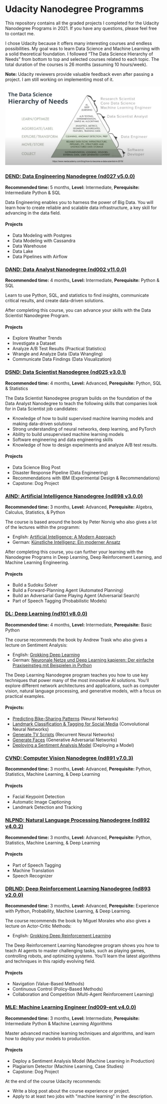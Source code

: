 # Udacity Nanodegree Programms

This repository contains all the graded projects I completed for the Udacity Nanodegree Programs in 2021. If you have any questions, please feel free to contact me.

I chose Udacity because it offers many interesting courses and endless possibilities. My goal was to learn Data Science and Machine Learning with a solid theoretical foundation. I followed “The Data Science Hierarchy of Needs” from bottom to top and selected courses related to each topic. The total duration of the courses is 26 months (assuming 10 hours/week).

__Note:__ Udacity reviewers provide valuable feedback even after passing a project. I am still working on implementing most of it.

![Data Science Hierachy of Needs](/images/hierachy.png)

### [DEND: Data Engineering Nanodegree (nd027 v5.0.0)](DEND)
__Recommended time:__ 5 months, __Level:__ Intermediate, __Perequisite:__ Intermediate Python & SQL

Data Engineering enables you to harness the power of Big Data. You will learn how to create reliable and scalable data infrastructure, a key skill for advancing in the data field.

#### Projects
- Data Modeling with Postgres
- Data Modeling with Cassandra
- Data Warehouse
- Data Lake
- Data Pipelines with Airflow

### [DAND: Data Analyst Nanodegree (nd002 v11.0.0)](DAND)
__Recommended time:__ 4 months, __Level:__ Intermediate, __Perequisite:__ Python & SQL

Learn to use Python, SQL, and statistics to find insights, communicate critical results, and create data-driven solutions. 

After completing this course, you can advance your skills with the Data Scientist Nanodegree Program.

#### Projects
- Explore Weather Trends
- Investigate a Dataset
- Analyze A/B Test Results (Practical Statistics)
- Wrangle and Analyze Data (Data Wrangling)
- Communicate Data Findings (Data Visualization)

### [DSND: Data Scientist Nanodegree (nd025 v3.0.1)](DSND)
__Recommended time:__ 4 months, __Level:__ Advanced, __Perequisite:__ Python, SQL & Statistics

The Data Scientist Nanodegree program builds on the foundation of the Data Analyst Nanodegree to teach the following skills that companies look for in Data Scientist job candidates:
* Knowledge of how to build supervised machine learning models and making data-driven solutions
* Strong understanding of neural networks, deep learning, and PyTorch
* Ability to build unsupervised machine learning models
* Software engineering and data engineering skills
* Knowledge of how to design experiments and analyze A/B test results.

#### Projects
- Data Science Blog Post
- Disaster Response Pipeline (Data Engineering)
- Recommendations with IBM (Experimental Design & Recommendations)
- Capstone: Dog Project

### [AIND: Artificial Intelligence Nanodegree (nd898 v3.0.0)](AIND)
__Recommended time:__ 3 months, __Level:__ Advanced, __Perequisite:__ Algebra, Calculus, Statistics, & Python

The course is based around the book by Peter Norvig who also gives a lot of the lectures within the programm:
* English: [Artificial Intelligence: A Modern Approach](https://amzn.to/3x9zn09)
* German: [Künstliche Intelligenz: Ein moderner Ansatz](https://amzn.to/3jaDqVx)

After completing this course, you can further your learning with the Nanodegree Programs in Deep Learning, Deep Reinforcement Learning, and Machine Learning Engineering.

#### Projects
- Build a Sudoku Solver
- Build a Forward-Planning Agent (Automated Planning)
- Build an Adversarial Game Playing Agent (Adversarial Search)
- Part of Speech Tagging (Probabilistic Models)

### [DL: Deep Learning (nd101 v8.0.0)](DL)
__Recommended time:__ 4 months, __Level:__ Intermediate, __Perequisite:__ Basic Python

The course recommends the book by Andrew Trask who also gives a lecture on Sentiment Analysis:
* English: [Grokking Deep Learning](https://amzn.to/3qqyD3R)
* German: [Neuronale Netze und Deep Learning kapieren: Der einfache Praxiseinstieg mit Beispielen in Python](https://amzn.to/3jf0Clt)

The Deep Learning Nanodegree program teaches you how to use key techniques that power many of the most innovative AI solutions. You’ll explore different network architectures and applications, such as computer vision, natural language processing, and generative models, with a focus on practical examples.

#### Projects:
* [Predicting Bike-Sharing Patterns](DL/Predicting%20Bike-Sharing%20Patterns) (Neural Networks)
* [Landmark Classification & Tagging for Social Media](DL/Landmark%20Classification%20%26%20Tagging%20for%20Social%20Media) (Convolutional Neural Networks)
* [Generate TV Scripts](DL/Generate%20TV%20Scripts) (Recurrent Neural Networks)
* [Generate Faces](DL/Generate%20Faces) (Generative Adversarial Networks)
* [Deploying a Sentiment Analysis Model](DL/Deploying%20a%20Sentiment%20Analysis%20Model) (Deploying a Model)

### [CVND: Computer Vision Nanodegree  (nd891 v7.0.3)](CVND)
__Recommended time:__ 3 months, __Level:__ Advanced, __Perequisite:__ Python, Statistics, Machine Learning, & Deep Learning

#### Projects
* Facial Keypoint Detection
* Automatic Image Captioning
* Landmark Detection and Tracking

### [NLPND: Natural Language Processing Nanodegree (nd892 v4.0.2)](NLPND)
__Recommended time:__ 3 months, __Level:__ Advanced, __Perequisite:__ Python, Statistics, Machine Learning, & Deep Learning

#### Projects
* Part of Speech Tagging
* Machine Translation
* Speech Recognizer

### [DRLND: Deep Reinforcement Learning Nanodegree (nd893 v2.0.0)](DRLND)
__Recommended time:__ 3 months, __Level:__ Advanced, __Perequisite:__ Experience with Python, Probability, Machine Learning, & Deep Learning.

The course recommends the book by Miguel Morales who also gives a lecture on Actor-Critic Methods:
* English: [Grokking Deep Reinforcement Learning](https://amzn.to/3A0gEWD)

The Deep Reinforcement Learning Nanodegree program shows you how to teach AI agents to master challenging tasks, such as playing games, controlling robots, and optimizing systems. You’ll learn the latest algorithms and techniques in this rapidly evolving field.

#### Projects
* Navigation (Value-Based Methods)
* Continuous Control (Policy-Based Methods)
* Collaboration and Competition (Multi-Agent Reinforcement Learning)

### [MLE: Machine Learning Engineer (nd009-ent v4.0.0)](MLE)
__Recommended time:__ 3 months, __Level:__ Intermediate, __Perequisite:__ Intermediate Python & Machine Learning Algorithms

Master advanced machine learning techniques and algorithms, and learn how to deploy your models to production.

#### Projects
* Deploy a Sentiment Analysis Model (Machine Learning in Production)
* Plagiarism Detector (Machine Learning, Case Studies)
* Capstone: Dog Project

At the end of the course Udacity recommends:
* Write a blog post about the course experience or project.
* Apply to at least two jobs with "machine learning" in the description.
